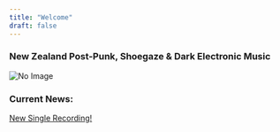 ```yaml
---
title: "Welcome"
draft: false
---
```


### New Zealand Post-Punk, Shoegaze & Dark Electronic Music 

![No Image](/images/welly.jpg)


### Current News:
[New Single Recording!](/posts) 


